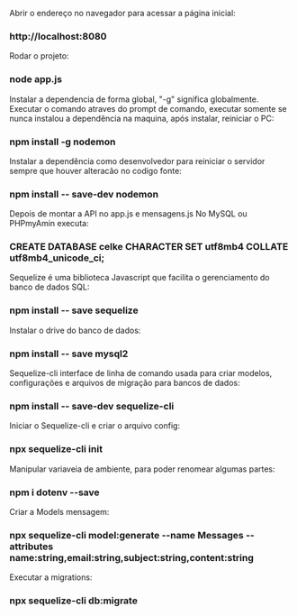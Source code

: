 Abrir o endereço no navegador para acessar a página inicial:

### http://localhost:8080

Rodar o projeto:

### node app.js

Instalar a dependencia de forma global, "-g" significa globalmente.
Executar o comando atraves do prompt de comando, executar somente se
nunca instalou a dependência na maquina, após instalar, reiniciar o PC:

### npm install -g nodemon

Instalar a dependência como desenvolvedor para reiniciar o servidor
sempre que houver alteracão no codigo fonte:

### npm install -- save-dev nodemon

Depois de montar a API no app.js e mensagens.js
No MySQL ou PHPmyAmin executa:

### CREATE DATABASE celke CHARACTER SET utf8mb4 COLLATE utf8mb4_unicode_ci;

Sequelize é uma biblioteca Javascript que facilita o gerenciamento do
banco de dados SQL:

### npm install -- save sequelize

Instalar o drive do banco de dados:

### npm install -- save mysql2

Sequelize-cli interface de linha de comando usada para criar modelos,
configurações e arquivos de migração para bancos de dados:

### npm install -- save-dev sequelize-cli

Iniciar o Sequelize-cli e criar o arquivo config:

### npx sequelize-cli init

Manipular variaveia de ambiente, para poder renomear algumas partes:

### npm i dotenv --save

Criar a Models mensagem:

### npx sequelize-cli model:generate --name Messages --attributes name:string,email:string,subject:string,content:string

Executar a migrations:

### npx sequelize-cli db:migrate
